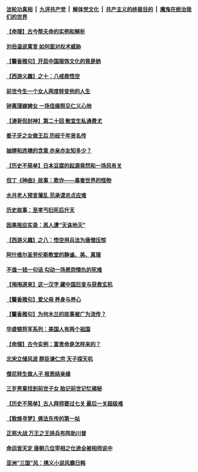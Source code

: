 

####  [法轮功真相](../../../../basic/blob/master/README.md?t=12051731) &nbsp;|&nbsp; [九评共产党](../../../../9ping.md/blob/master/README.md?t=12051731) &nbsp;|&nbsp; [解体党文化](../../../../jtdwh.md/blob/master/README.md?t=12051731)  &nbsp;|&nbsp; [共产主义的终极目的](../../../../gczydzjmd.md/blob/master/README.md?t=12051731) &nbsp;|&nbsp; [魔鬼在统治我们的世界](../../../../mgztzwmdsj.md/blob/master/README.md?t=12051731) 

#### [【命理】古今帮夫命的实例和解析](../pages/prog647/a103002879.md?t=12051731) 

#### [刘伯温说寓言 如何面对权术威胁](../pages/prog647/a103002868.md?t=12051731) 

#### [【馨香雅句】开启中国服饰文化的竟是她](../pages/prog647/a103002693.md?t=12051731) 

#### [【西游义趣】之十：八戒救悟空](../pages/prog647/a103002310.md?t=12051731) 

#### [前世今生一个女人两度转变他的人生](../pages/prog647/a103002033.md?t=12051731) 

#### [钟离瑾嫁婢女 一场佳缘照见仁义心地](../pages/prog647/a103002028.md?t=12051731) 

#### [【涛哥侃封神】第二十回 散宜生私通费尤](../pages/prog647/a103001067.md?t=12051731) 

#### [姜子牙之女做王后 历经千年贤名传](../pages/prog647/a103001107.md?t=12051731) 

#### [妯娌和连襟的含意 亦亲亦友知多少？](../pages/prog647/a103001102.md?t=12051731) 

#### [【历史不简单】日本豆腐的起源竟然和一场风有关](../pages/prog647/a103000986.md?t=12051731) 

#### [但丁《神曲》故事：欺诈——毒害世界的怪物](../pages/prog647/a103000202.md?t=12051731) 

#### [水月老人预言藩乱 范承谟忠贞应难](../pages/prog647/a103000198.md?t=12051731) 

#### [历史故事：至孝丐妇死后升天](../pages/prog647/a102999302.md?t=12051731) 

#### [因果报应实录：恶人遭“天诛地灭”](../pages/prog647/a102999283.md?t=12051731) 

#### [【西游义趣】之八：悟空用兵法为唐僧压惊](../pages/prog647/a102998752.md?t=12051731) 

#### [阿什维尔圣劳伦斯教堂的静谧、美、真理](../pages/prog647/a102998470.md?t=12051731) 

#### [不值一钱一句话 勾动一场恩怨情仇的死难](../pages/prog647/a102998452.md?t=12051731) 

#### [【闱闱道来】这一汉字 藏中国巨变与获救玄机](../pages/prog647/a102997995.md?t=12051731) 

#### [【馨香雅句】爱父母 养身与养心](../pages/prog647/a102997947.md?t=12051731) 

#### [【馨香雅句】为何木兰的故事被广为流传？](../pages/prog647/a102997938.md?t=12051731) 

#### [华盛顿将军系列：美国人有两个祖国](../pages/prog647/a102997581.md?t=12051731) 

#### [【命理】古今实例：富贵命是怎样来的？](../pages/prog647/a102997326.md?t=12051731) 

#### [北宋立储风波 群臣谏仁宗 天子探天机](../pages/prog647/a102997265.md?t=12051731) 

#### [僧尼转生做人子 报恩结亲缘](../pages/prog647/a102996525.md?t=12051731) 

#### [三岁男童找到前世子女 胎记前世记忆揭秘](../pages/prog647/a102996518.md?t=12051731) 

#### [【历史不简单】古人拜师要过七关 最后一关超级难](../pages/prog647/a102995731.md?t=12051731) 

#### [【敦煌寻梦】佛法东传的第一站](../pages/prog647/a102995712.md?t=12051731) 

#### [正邪大战 万王之王排兵布阵助川普](../pages/prog647/a102995225.md?t=12051731) 

#### [命运皆天定 唐朝几位宰相之仕途全被相师说中](../pages/prog647/a102994955.md?t=12051731) 

#### [亚洲“三国”风：携义小说风靡日韩](../pages/prog647/a102994932.md?t=12051731) 

